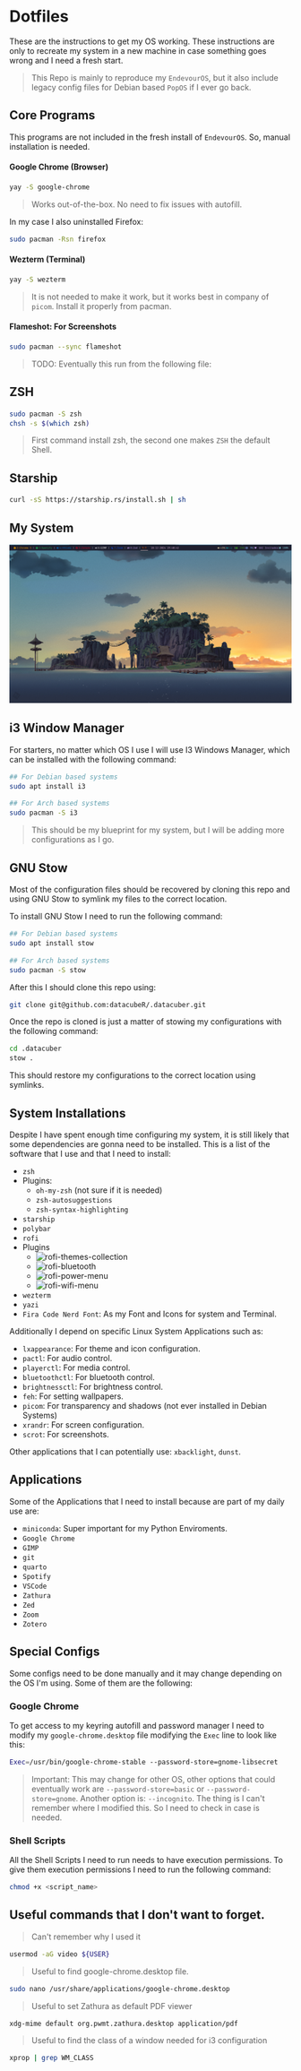 # Dotfiles

These are the instructions to get my OS working.
These instructions are only to recreate my system in a new machine in case something goes wrong and I need a fresh start.

> This Repo is mainly to reproduce my `EndevourOS`, but it also include legacy config files for Debian based `PopOS` if I ever go back.

## Core Programs

This programs are not included in the fresh install of `EndevourOS`. So, manual installation is needed.

#### Google Chrome (Browser)

```bash
yay -S google-chrome
```
> Works out-of-the-box. No need to fix issues with autofill.

In my case I also uninstalled Firefox:

```bash
sudo pacman -Rsn firefox
```

#### Wezterm (Terminal)

```bash
yay -S wezterm
```
> It is not needed to make it work, but it works best in company of `picom`. Install it properly from pacman.

#### Flameshot: For Screenshots

```bash
sudo pacman --sync flameshot
```

> TODO: Eventually this run from the following file: 

## ZSH

```bash
sudo pacman -S zsh
chsh -s $(which zsh)
```

> First command install zsh, the second one makes `ZSH` the default Shell.

## Starship

```bash
curl -sS https://starship.rs/install.sh | sh
```

## My System

![](my_desktop.png)

## i3 Window Manager

For starters, no matter which OS I use I will use I3 Windows Manager, which can be installed with the following command:

```bash
## For Debian based systems
sudo apt install i3
```

```bash
## For Arch based systems
sudo pacman -S i3
```

> This should be my blueprint for my system, but I will be adding more configurations as I go.

## GNU Stow

Most of the configuration files should be recovered by cloning this repo and using GNU Stow to symlink my files to the correct location.

To install GNU Stow I need to run the following command:

```bash
## For Debian based systems
sudo apt install stow
```

```bash
## For Arch based systems
sudo pacman -S stow
```

After this I should clone this repo using:

```bash
git clone git@github.com:datacubeR/.datacuber.git
```
Once the repo is cloned is just a matter of stowing my configurations with the following command:

```bash
cd .datacuber
stow .
```
This should restore my configurations to the correct location using symlinks.

## System Installations

Despite I have spent enough time configuring my system, it is still likely that some dependencies are gonna need to be installed. This is a list of the software that I use and that I need to install:

- `zsh`
- Plugins:
    - `oh-my-zsh` (not sure if it is needed)
    - `zsh-autosuggestions`
    - `zsh-syntax-highlighting`
- `starship`
- `polybar`
- `rofi`
- Plugins
    - ![`rofi-themes-collection`](https://github.com/newmanls/rofi-themes-collection)
    - ![`rofi-bluetooth`](https://github.com/nickclyde/rofi-bluetooth)
    - ![`rofi-power-menu`](https://github.com/jluttine/rofi-power-menu)
    - ![`rofi-wifi-menu`](https://github.com/ericmurphyxyz/rofi-wifi-menu)
- `wezterm`
- `yazi`
- `Fira Code Nerd Font`: As my Font and Icons for system and Terminal.

Additionally I depend on specific Linux System Applications such as:

- `lxappearance`: For theme and icon configuration.
- `pactl`: For audio control.
- `playerctl`: For media control.
- `bluetoothctl`: For bluetooth control.
- `brightnessctl`: For brightness control.
- `feh`: For setting wallpapers.
- `picom`: For transparency and shadows (not ever installed in Debian Systems)
- `xrandr`: For screen configuration.
- `scrot`: For screenshots.


Other applications that I can potentially use: `xbacklight`, `dunst`.

## Applications

Some of the Applications that I need to install because are part of my daily use are:

* `miniconda`: Super important for my Python Enviroments.
* `Google Chrome`
* `GIMP`
* `git`
* `quarto`
* `Spotify`
* `VSCode`
* `Zathura`
* `Zed`
* `Zoom`
* `Zotero`


## Special Configs

Some configs need to be done manually and it may change depending on the OS I'm using. Some of them are the following:

### Google Chrome
To get access to my keyring autofill and password manager I need to modify my `google-chrome.desktop` file modifying the `Exec` line to look like this:

```bash
Exec=/usr/bin/google-chrome-stable --password-store=gnome-libsecret
```

> Important:
> This may change for other OS, other options that could eventually work are `--password-store=basic` or `--password-store=gnome`. Another option is:  `--incognito`. The thing is I can't remember where I modified this. So I need to check in case is needed.

### Shell Scripts

All the Shell Scripts I need to run needs to have execution permissions. To give them execution permissions I need to run the following command:

```bash
chmod +x <script_name>
```

## Useful commands that I don't want to forget.

> Can't remember why I used it
```bash
usermod -aG video ${USER}
```

> Useful to find google-chrome.desktop file.
```bash
sudo nano /usr/share/applications/google-chrome.desktop
```

> Useful to set Zathura as default PDF viewer
```bash
xdg-mime default org.pwmt.zathura.desktop application/pdf
```

> Useful to find the class of a window needed for i3 configuration
```bash
xprop | grep WM_CLASS
```
